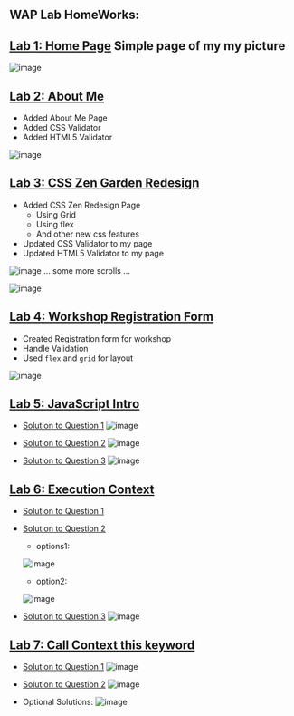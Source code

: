 ## WAP Lab HomeWorks:

## [Lab 1: Home Page](https://kidusmt.github.io/WAP)  Simple page of my my picture

![image](https://user-images.githubusercontent.com/18373774/115471273-4f0d4680-a1fd-11eb-88ec-78d245a3f4af.png)


## [Lab 2: About Me](https://kidusmt.github.io/WAP/Lab2/about_me.html) 
   - Added About Me Page
   - Added CSS Validator
   - Added HTML5 Validator

![image](https://user-images.githubusercontent.com/18373774/115733549-9e16c100-a34e-11eb-82e0-c0301aca3bd6.png)


## [Lab 3: CSS Zen Garden Redesign](https://kidusmt.github.io/WAP/Lab3/index_css_zen.html) 
   - Added CSS Zen Redesign Page
     - Using Grid
     - Using flex
     - And other new css features
   - Updated CSS Validator to my page
   - Updated HTML5 Validator to my page

![image](https://user-images.githubusercontent.com/18373774/115733109-32ccef00-a34e-11eb-8e10-a181b093eeca.png)
... some more scrolls ...

![image](https://user-images.githubusercontent.com/18373774/115733145-3c565700-a34e-11eb-8c01-43e4a6a4a307.png)

## [Lab 4: Workshop Registration Form](https://kidusmt.github.io/WAP/Lab4/index.html) 
   - Created Registration form for workshop
   - Handle Validation
   - Used `flex` and `grid` for layout
    
![image](https://user-images.githubusercontent.com/18373774/115816816-3056ad80-a3bf-11eb-8ea6-56441c2421a9.png)

## [Lab 5: JavaScript Intro](https://github.com/KidusMT/WAP/tree/master/Lab5) 
   - [Solution to Question 1](https://github.com/KidusMT/WAP/blob/master/Lab5/Question1.js)
   ![image](https://user-images.githubusercontent.com/18373774/115957550-bf9bb800-a4c8-11eb-8b61-2c7cfeb41f42.png)
    
   - [Solution to Question 2](https://github.com/KidusMT/WAP/blob/master/Lab5/Question2.js)
   ![image](https://user-images.githubusercontent.com/18373774/115957562-cde9d400-a4c8-11eb-88b7-d77af794e869.png)

   - [Solution to Question 3](https://github.com/KidusMT/WAP/blob/master/Lab5/Question3.js)
   ![image](https://user-images.githubusercontent.com/18373774/115957571-e5c15800-a4c8-11eb-9832-29b57862c822.png)

## [Lab 6: Execution Context](https://github.com/KidusMT/WAP/tree/master/Lab6) 
   - [Solution to Question 1](https://github.com/KidusMT/WAP/blob/master/Lab6/Question1.md)
    
   - [Solution to Question 2](https://github.com/KidusMT/WAP/blob/master/Lab6/Question2.js)
       - options1:

       ![image](https://user-images.githubusercontent.com/18373774/116237138-77c59c80-a725-11eb-8c1b-693b07f1796d.png)
        
        
       - option2:
        
       ![image](https://user-images.githubusercontent.com/18373774/116257721-e7458700-a739-11eb-9cec-5dea8e54cf41.png)


   - [Solution to Question 3](https://github.com/KidusMT/WAP/blob/master/Lab6/Question3.js)
   ![image](https://user-images.githubusercontent.com/18373774/116258950-01cc3000-a73b-11eb-926d-bf92bf371aa5.png)


## [Lab 7: Call Context this keyword](https://github.com/KidusMT/WAP/tree/master/Lab7) 
   - [Solution to Question 1](https://github.com/KidusMT/WAP/blob/master/Lab7/Question1.js)
   ![image](https://user-images.githubusercontent.com/18373774/116480315-bbfc8e00-a846-11eb-8647-3c82b42e2a19.png)

    
   - [Solution to Question 2](https://github.com/KidusMT/WAP/blob/master/Lab7/Question2.js)
   ![image](https://user-images.githubusercontent.com/18373774/116480235-92436700-a846-11eb-8894-9be697e2221f.png)
   
   - Optional Solutions:
   ![image](https://user-images.githubusercontent.com/18373774/116480290-ac7d4500-a846-11eb-870e-609cf8993d29.png)






